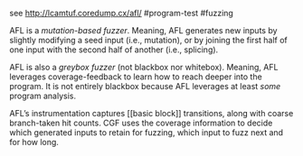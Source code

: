 see http://lcamtuf.coredump.cx/afl/
#program-test  #fuzzing

AFL is a _mutation-based fuzzer_. Meaning, AFL generates new inputs by slightly modifying a seed input (i.e., mutation), or by joining the first half of one input with the second half of another (i.e., splicing).

AFL is also a _greybox fuzzer_ (not blackbox nor whitebox). Meaning, AFL leverages coverage-feedback to learn how to reach deeper into the program. It is not entirely blackbox because AFL leverages at least _some_ program analysis.

AFL’s instrumentation captures [[basic block]] transitions, along with coarse branch-taken hit counts. CGF uses the coverage information to decide which generated inputs to retain for fuzzing, which input to fuzz next and for how long.